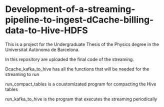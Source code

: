 # Development-of-a-streaming-pipeline-to-ingest-dCache-billing-data-to-Hive-HDFS
This is a project for the Undergraduate Thesis of the Physics degree in the Universitat Autònoma de Barcelona.

In this repository are uploaded the final code of the streaming.

Dcache_kafka_to_hive has all the functions that will be needed for the streaming to run

run_compact_tables is a coustomizated program for compacting the Hive tables 

run_kafka_to_hive is the program that executes the streaming periodically
